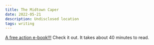 ```yaml
---
title: The Midtown Caper
date: 2022-05-21
description: Undisclosed location
tags: writing
---
```

[A free action e-book!!!](/writing/caper/) Check it out. It takes about 40 minutes to read.